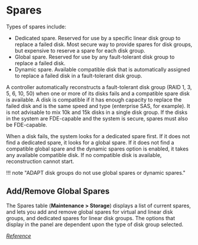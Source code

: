 # Spares

Types of spares include:

- Dedicated spare. Reserved for use by a specific linear disk group to replace a failed disk. Most secure way to provide spares for disk groups, but expensive to reserve a spare for each disk group.
- Global spare. Reserved for use by any fault-tolerant disk group to replace a failed disk.
- Dynamic spare. Available compatible disk that is automatically assigned to replace a failed disk in a fault-tolerant disk group.

A controller automatically reconstructs a fault-tolerant disk group (RAID 1, 3, 5, 6, 10, 50) when one or more of its disks fails and a compatible spare disk is available. A disk is compatible if it has enough capacity to replace the failed disk and is the same speed and type (enterprise SAS, for example). It is not advisable to mix 10k and 15k disks in a single disk group. If the disks in the system are FDE-capable and the system is secure, spares must also be FDE-capable.

When a disk fails, the system looks for a dedicated spare first. If it does not find a dedicated spare, it looks for a global spare. If it does not find a compatible global spare and the dynamic spares option is enabled, it takes any available compatible disk. If no compatible disk is available, reconstruction cannot start.

!!! note "ADAPT disk groups do not use global spares or dynamic spares."

## Add/Remove Global Spares

The Spares table (**Maintenance > Storage**) displays a list of current spares, and lets you add and remove global spares for virtual and linear disk groups, and dedicated spares for linear disk groups. The options that display in the panel are dependent upon the type of disk group selected.

[*Reference*](https://www.dell.com/support/manuals/en-us/powervault-me5024/me5_series_ag/managing-spares?guid=guid-385da225-5e79-4bae-9118-9dfc677f7453&lang=en-us)